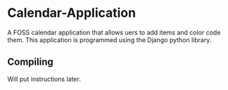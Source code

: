 # Calendar-Application
A FOSS calendar application that allows uers to add items and color code them. This application is programmed using the Django python library.

## Compiling
Will put instructions later.
